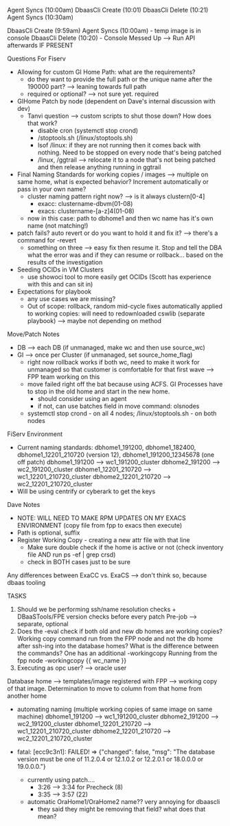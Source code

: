 
Agent Syncs (10:00am)
DbaasCli Create (10:01)
DbaasCli Delete (10:21)
Agent Syncs (10:30am)

DbaasCli Create (9:59am)
Agent Syncs (10:00am) - temp image is in console
DbaasCli Delete (10:20) - Console Messed Up
--> Run API afterwards IF PRESENT


Questions For Fiserv
- Allowing for custom GI Home Path: what are the requirements?
    - do they want to provide the full path or the unique name after the 190000 part? --> leaning towards full path
    - required or optional? --> not sure yet. required
- GIHome Patch by node (dependent on Dave's internal discussion with dev)
    - Tanvi question --> custom scripts to shut those down? How does that work?
        - disable cron (systemctl stop crond)
        - /stoptools.sh (/linux/stoptools.sh)
        - lsof /linux: if they are not running then it comes back with nothing. Need to be stopped on every node that's being patched 
        - /linux, /ggtrail --> relocate it to a node that's not being patched and then release anything running in ggtrail
- Final Naming Standards for working copies / images --> multiple on same home, what is expected behavior? Increment automatically or pass in your own name?
    - cluster naming pattern right now? --> is it always clustern[0-4]
        - exacc: clustername-dbvm(01-08)
        - exacs: clustername-[a-z]4(01-08)
    - now in this case: path to dbhome1 and then wc name has it's own name (not matching!)
- patch fails? auto revert or do you want to hold it and fix it? --> there's a command for -revert
    - something on three --> easy fix then resume it. Stop and tell the DBA what the error was and if they can resume or rollback... based on the results of the investigation 
- Seeding OCIDs in VM Clusters
    - use showoci tool to more easily get OCIDs (Scott has experience with this and can sit in)
- Expectations for playbook
    - any use cases we are missing?
    - Out of scope: rollback, random mid-cycle fixes automatically applied to working copies: will need to redownloaded cswlib (separate playbook) --> maybe not depending on method



Move/Patch Notes
- DB --> each DB (if unmanaged, make wc and then use source_wc)
- GI --> once per Cluster (if unmanaged, set source_home_flag)
    - right now rollback works if both wc, need to make it work for unmanaged so that customer is comfortable for that first wave --> FPP team working on this
    - move failed right off the bat because using ACFS. GI Processes have to stop in the old home and start in the new home.
        - should consider using an agent
        - if not, can use batches field in move command: olsnodes
    - systemctl stop crond - on all 4 nodes; /linux/stoptools.sh - on both nodes

FiServ Environment
- Current naming standards: dbhome1_191200, dbhome1_182400, dbhome1_12201_210720 (version 12), dbhome1_191200_12345678 (one off patch)
    dbhome1_191200 --> wc1_191200_cluster
    dbhome2_191200 --> wc2_191200_cluster
    dbhome1_12201_210720 --> wc1_12201_210720_cluster
    dbhome2_12201_210720 --> wc2_12201_210720_cluster
- Will be using centrify or cyberark to get the keys

Dave Notes
- NOTE: WILL NEED TO MAKE RPM UPDATES ON MY EXACS ENVIRONMENT (copy file from fpp to exacs then execute)
- Path is optional, suffix
- Register Working Copy - creating a new attr file with that line
    - Make sure double check if the home is active or not (check inventory file AND run ps -ef | grep crsd)
    - check in BOTH cases just to be sure

Any differences between ExaCC vs. ExaCS --> don't think so, because dbaas tooling

TASKS

1. Should we be performing ssh/name resolution checks + DBaaSTools/FPE version checks before every patch
    Pre-job --> separate, optional
2. Does the -eval check if both old and new db homes are working copies? Working copy command run from the FPP node and not the db home after ssh-ing into the database homes? What is the difference between the commands? One has an additional -workingcopy
    Running from the fpp node
    -workingcopy {{ wc_name }}
4. Executing as opc user? --> oracle user

Database home --> templates/image registered with FPP --> working copy of that image. Determination to move to column from that home from another home

- automating naming (multiple working copies of same image on same machine)
    dbhome1_191200 --> wc1_191200_cluster
    dbhome2_191200 --> wc2_191200_cluster
    dbhome1_12201_210720 --> wc1_12201_210720_cluster
    dbhome2_12201_210720 --> wc2_12201_210720_cluster

- fatal: [ecc9c3n1]: FAILED! => {"changed": false, "msg": "The database version must be one of 11.2.0.4 or 12.1.0.2 or 12.2.0.1 or 18.0.0.0 or 19.0.0.0."}
    - currently using patch....
        - 3:26 --> 3:34 for Precheck (8)
        - 3:35 --> 3:57 (22)
    - automatic OraHome1/OraHome2 name?? very annoying for dbaascli 
        - they said they might be removing that field? what does that mean?


